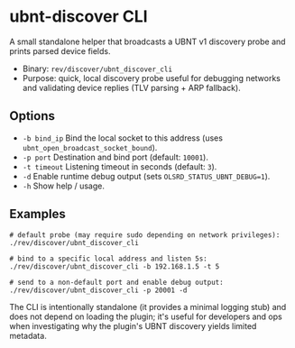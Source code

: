 # ubnt-discover CLI

A small standalone helper that broadcasts a UBNT v1 discovery probe and prints parsed device fields.

- Binary: `rev/discover/ubnt_discover_cli`
- Purpose: quick, local discovery probe useful for debugging networks and validating device replies (TLV parsing + ARP fallback).

## Options

- `-b bind_ip`  Bind the local socket to this address (uses `ubnt_open_broadcast_socket_bound`).
- `-p port`     Destination and bind port (default: `10001`).
- `-t timeout`  Listening timeout in seconds (default: `3`).
- `-d`          Enable runtime debug output (sets `OLSRD_STATUS_UBNT_DEBUG=1`).
- `-h`          Show help / usage.

## Examples

```
# default probe (may require sudo depending on network privileges):
./rev/discover/ubnt_discover_cli

# bind to a specific local address and listen 5s:
./rev/discover/ubnt_discover_cli -b 192.168.1.5 -t 5

# send to a non-default port and enable debug output:
./rev/discover/ubnt_discover_cli -p 20001 -d
```

The CLI is intentionally standalone (it provides a minimal logging stub) and does not depend on loading the plugin; it's useful for developers and ops when investigating why the plugin's UBNT discovery yields limited metadata.
